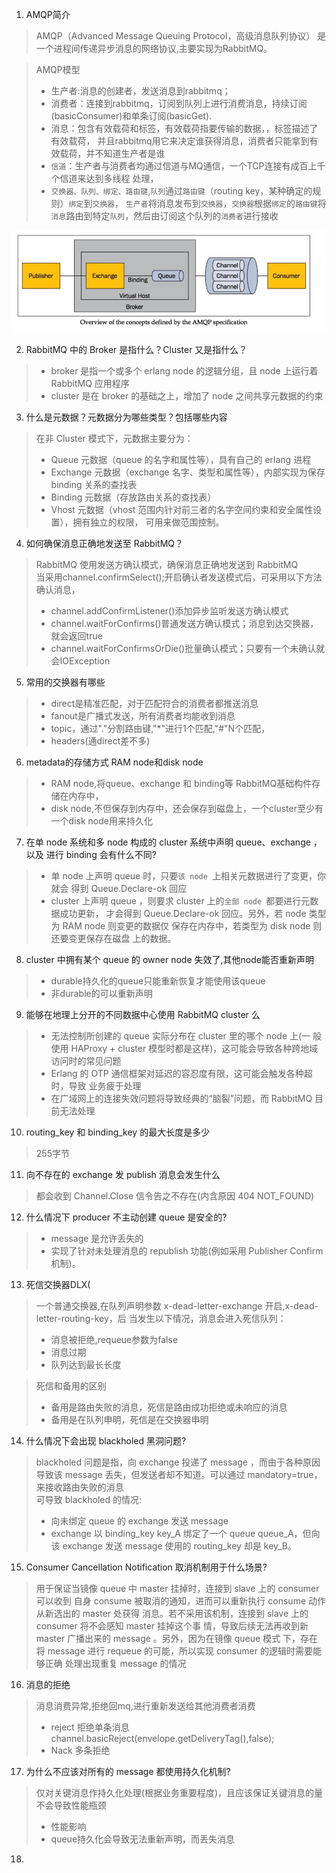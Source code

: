 1. AMQP简介
> AMQP（Advanced Message Queuing Protocol，高级消息队列协议）
是一个进程间传递异步消息的网络协议,主要实现为RabbitMQ。

> AMQP模型
>- 生产者:消息的创建者，发送消息到rabbitmq；
>- 消费者：连接到rabbitmq，订阅到队列上进行消费消息，持续订阅(basicConsumer)和单条订阅(basicGet).
>- 消息：包含有效载荷和标签，有效载荷指要传输的数据，，标签描述了有效载荷，
并且rabbitmq用它来决定谁获得消息，消费者只能拿到有效载荷，并不知道生产者是谁
>- `信道`：生产者与消费者均通过信道与MQ通信，一个TCP连接有成百上千个信道来达到多线程
处理，
>- `交换器、队列、绑定、路由键`,`队列`通过`路由键`（routing  key，某种确定的规则）`绑定`到`交换器`，
`生产者`将消息发布到`交换器`，`交换器`根据`绑定`的`路由键`将`消息`路由到特定`队列`，然后由订阅这个队列的`消费者`进行接收

![AMQP模型图](./amqp.jpg)

2. RabbitMQ 中的 Broker 是指什么？Cluster 又是指什么？
>- broker 是指一个或多个 erlang node 的逻辑分组，且 node 上运行着 RabbitMQ 应用程序
>- cluster 是在 broker 的基础之上，增加了 node 之间共享元数据的约束

3. 什么是元数据？元数据分为哪些类型？包括哪些内容
>在非 Cluster 模式下，元数据主要分为：
>- Queue 元数据（queue 的名字和属性等），具有自己的 erlang 进程
>- Exchange 元数据（exchange 名字、类型和属性等），内部实现为保存 binding 关系的查找表
>- Binding 元数据（存放路由关系的查找表）
>- Vhost 元数据（vhost 范围内针对前三者的名字空间约束和安全属性设置），拥有独立的权限，
可用来做范围控制。

4. 如何确保消息正确地发送至 RabbitMQ？
> RabbitMQ 使用发送方确认模式，确保消息正确地发送到 RabbitMQ<br>
当采用channel.confirmSelect();开启确认者发送模式后，可采用以下方法确认消息，
>- channel.addConfirmListener()添加异步监听发送方确认模式
>- channel.waitForConfirms()普通发送方确认模式；消息到达交换器，就会返回true
>- channel.waitForConfirmsOrDie()批量确认模式；只要有一个未确认就会IOException

5. 常用的交换器有哪些
>- direct是精准匹配，对于匹配符合的消费者都推送消息
>- fanout是广播式发送，所有消费者均能收到消息
>- topic，通过"."分割路由键,"*"进行1个匹配,"#"N个匹配，
>- headers(通direct差不多)

6. metadata的存储方式 RAM node和disk node
>- RAM node,将queue、exchange 和 binding等 RabbitMQ基础构件存储在内存中，
>- disk node,不但保存到内存中，还会保存到磁盘上，一个cluster至少有一个disk node用来持久化

7. 在单 node 系统和多 node 构成的 cluster 系统中声明 queue、exchange ，以及 进行 binding 会有什么不同?
>- 单 node 上声明 queue 时，只要`该 node `上相关元数据进行了变更，你就会 得到
 Queue.Declare-ok 回应
>- cluster 上声明 queue ，则要求 cluster 上的`全部 node `都要进行元数据成功更新，
才会得到 Queue.Declare-ok 回应。另外，若 node 类型 为 RAM node 则变更的数据仅
保存在内存中，若类型为 disk node 则还要变更保存在磁盘 上的数据。

8. cluster 中拥有某个 queue 的 owner node 失效了,其他node能否重新声明
>- durable持久化的queue只能重新恢复才能使用该queue
>- 非durable的可以重新声明

9. 能够在地理上分开的不同数据中心使用 RabbitMQ cluster 么
>- 无法控制所创建的 queue 实际分布在 cluster 里的哪个 node 上(一 般使用
HAProxy + cluster 模型时都是这样)，这可能会导致各种跨地域访问时的常见问题
>- Erlang 的 OTP 通信框架对延迟的容忍度有限，这可能会触发各种超时，导致 业务疲于处理
>- 在广域网上的连接失效问题将导致经典的“脑裂”问题，而 RabbitMQ 目前无法处理

10. routing_key 和 binding_key 的最大长度是多少
> 255字节

11. 向不存在的 exchange 发 publish 消息会发生什么
> 都会收到 Channel.Close 信令告之不存在(内含原因 404 NOT_FOUND)

12. 什么情况下 producer 不主动创建 queue 是安全的?
>- message 是允许丢失的
>- 实现了针对未处理消息的 republish 功能(例如采用 Publisher Confirm 机制)。

13. 死信交换器DLX(
> 一个普通交换器,在队列声明参数 x-dead-letter-exchange 开启,x-dead-letter-routing-key，后
当发生以下情况，消息会进入死信队列：
>- 消息被拒绝,requeue参数为false
>- 消息过期
>- 队列达到最长长度

> 死信和备用的区别
>- 备用是路由失败的消息，死信是路由成功拒绝或未响应的消息
>- 备用是在队列申明，死信是在交换器申明

14. 什么情况下会出现 blackholed 黑洞问题?
> blackholed 问题是指，向 exchange 投递了 message ，而由于各种原因导致该
message 丢失，但发送者却不知道。可以通过 mandatory=true，来接收路由失败的消息<br>
> 可导致 blackholed 的情况:
>- 向未绑定 queue 的 exchange 发送 message
>- exchange 以 binding_key  key_A 绑定了一个 queue queue_A，但向 该
exchange 发送 message 使用的 routing_key 却是 key_B。

15. Consumer Cancellation Notification 取消机制用于什么场景?
> 用于保证当镜像 queue 中 master 挂掉时，连接到 slave 上的 consumer 可以收到
自身 consume 被取消的通知，进而可以重新执行 consume 动作从新选出的 master 处获得
消息。若不采用该机制，连接到 slave 上的 consumer 将不会感知 master 挂掉这个事
情，导致后续无法再收到新 master 广播出来的 message 。另外，因为在镜像 queue 模式
下，存在将 message 进行 requeue 的可能，所以实现 consumer 的逻辑时需要能够正确
处理出现重复 message 的情况

16. 消息的拒绝
> 消息消费异常,拒绝回mq,进行重新发送给其他消费者消费
>- reject 拒绝单条消息channel.basicReject(envelope.getDeliveryTag(),false);
>- Nack 多条拒绝

17. 为什么不应该对所有的 message 都使用持久化机制?
> 仅对关键消息作持久化处理(根据业务重要程度)，且应该保证关键消息的量不会导致性能瓶颈
>- 性能影响
>- queue持久化会导致无法重新声明，而丢失消息

18. 